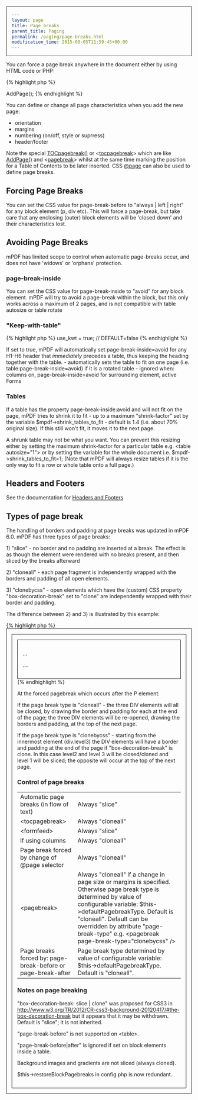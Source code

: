 ```yaml
---
layout: page
title: Page breaks
parent_title: Paging
permalink: /paging/page-breaks.html
modification_time: 2015-08-05T11:59:45+00:00
---
```




<p>You can force a page break anywhere in the document either by using HTML code or PHP:</p>

{% highlight php %}
<?php

$mpdf->AddPage();

<pagebreak />
{% endhighlight %}

<p>You can define or change all page characteristics when you add the new page:</p>
<ul>
<li>orientation</li>
<li>margins</li>
<li>numbering (on/off, style or suprress)</li>
<li>header/footer</li>
</ul>
<p>Note the special <a href="{{ "/reference/mpdf-functions/tocpagebreak.html" | prepend: site.baseurl }}">TOCpagebreak()</a> or &lt;<a href="{{ "/reference/html-control-tags/tocpagebreak.html" | prepend: site.baseurl }}">tocpagebreak</a>&gt; which are like <a href="{{ "/reference/mpdf-functions/addpage.html" | prepend: site.baseurl }}">AddPage()</a> and &lt;<a href="{{ "/reference/html-control-tags/pagebreak.html" | prepend: site.baseurl }}">pagebreak</a>&gt; whilst at the same time marking the position for a Table of Contents to be later inserted. CSS <a href="{{ "/paging/using-page.html" | prepend: site.baseurl }}">@page</a> can also be used to define page breaks.</p>
<h2>Forcing Page Breaks</h2>
<p>You can set the CSS value for <span class="parameter">page-break-before</span> to "always | left | right" for any block element (p, div etc). This will force a page-break, but take care that any enclosing (outer) block elements will be 'closed down' and their characteristics lost.</p>
<h2>Avoiding Page Breaks</h2>
<p>mPDF has limited scope to control when automatic page-breaks occur, and does not have 'widows' or 'orphans' protection.</p>
<h3>page-break-inside</h3>
<p>You can set the CSS value for <span class="parameter">page-break-inside</span> to "avoid" for any block element. mPDF will try to avoid a page-break within the block, but this only works across a maximum of 2 pages, and is not compatible with table autosize or table rotate</p>
<h3>"Keep-with-table"</h3>

{% highlight php %}
<?php

$mpdf->use_kwt = true;    // DEFAULT=false
{% endhighlight %}

<p>If set to true, mPDF will automatically set <span class="parameter">page-break-inside</span>=avoid for any H1-H6 header that <i>immediately</i> precedes a table, thus keeping the heading together with the table. 

- automatically sets the table to fit on one page (i.e. table:<span class="parameter">page-break-inside</span>=avoid) if it is a rotated table

- ignored when: columns on, <span class="parameter">page-break-inside</span>=avoid for surrounding element, active Forms</p>
<h3>Tables</h3>
<p>If a table has the property page-break-inside:avoid and will not fit on the page, mPDF tries to shrink it to fit - up to a maximum "shrink-factor" set by the variable $mpdf-&gt;shrink_tables_to_fit - default is 1.4 (i.e. about 70% original size). If this still won't fit, it moves it to the next page.</p>
<p>A shrunk table may not be what you want. You can prevent this resizing either by setting the maximum shrink-factor for a particular table e.g. &lt;table autosize="1"&gt; or by setting the variable for the whole document i.e. $mpdf-&gt;shrink_tables_to_fit=1;

(Note that mPDF will always resize tables if it is the only way to fit a row or whole table onto a full page.)</p>
<h2>Headers and Footers</h2>
<p>See the documentation for <a href="{{ "/headers-footers/headers-footers.html" | prepend: site.baseurl }}">Headers and Footers</a></p>
<h2>Types of page break</h2>
<p>The handling of borders and padding at page breaks was updated in mPDF 6.0. mPDF has three types of page breaks:</p>
<p>1) "slice" - no border and no padding are inserted at a break. The effect is as though the element were rendered with no breaks present, and then sliced by the breaks afterward</p>
<p>2) "cloneall" - each page fragment is independently wrapped with the borders and padding of all open elements.</p>
<p>3) "clonebycss" - open elements which have the (custom) CSS property "box-decoration-break" set to "clone" are independently wrapped with their border and padding.</p>
<p>The difference between 2) and 3) is illustrated by this example:</p>

{% highlight php %}
<style>

div { border: 1px solid black; padding: 1em; }

.level1 { box-decoration-break: slice; }

.level2 { box-decoration-break: clone; }

.level3 { box-decoration-break: clone; }

</style>

<div class="level1">

<div class="level2">

<div class="level3">

<p style="page-break-after:always">...</p>

<p>....</p>


</div>
{% endhighlight %}

<p>At the forced pagebreak which occurs after the P element:</p>
<p>If the page break type is "cloneall" - the three DIV elements will all be closed, by drawing the border and padding for each at the end of the page; the three DIV elements will be re-opened, drawing the borders and padding, at the top of the next page.</p>
<p>If the page break type is "clonebycss" - starting from the innermost element (div.level3) the DIV elements will have a border and padding at the end of the page if "box-decoration-break" is clone. In this case level2 and level 3 will be closed/cloned and level 1 will be sliced; the opposite will occur at the top of the next page.</p>
<h3>Control of page breaks</h3>
<table class="table"> <tbody>
<tr>
<td>Automatic page breaks (in flow of text)</td>
<td>Always "slice"</td>
</tr>
<tr>
<td>&lt;tocpagebreak&gt;</td>
<td>Always "cloneall"</td>
</tr>
<tr>
<td>&lt;formfeed&gt;</td>
<td>Always "slice"</td>
</tr>
<tr>
<td>If using columns</td>
<td>Always "cloneall"</td>
</tr>
<tr>
<td>Page break forced by change of @page selector</td>
<td>Always "cloneall"</td>
</tr>
<tr>
<td>&lt;pagebreak&gt;</td>
<td>Always "cloneall" if a change in page size or margins is specified.

Otherwise page break type is determined by value of configurable variable: $this-&gt;defaultPagebreakType. Default is "cloneall".

Default can be overridden by attribute "page-break-type" e.g. &lt;pagebreak page-break-type="clonebycss" /&gt;</td>
</tr>
<tr>
<td>Page breaks forced by:

page-break-before or page-break-after</td>
<td>Page break type determined by value of configurable variable: $this-&gt;defaultPagebreakType. Default is "cloneall".</td>
</tr>
</tbody> </table>
<h3>Notes on page breaking</h3>
<p>"box-decoration-break: slice | clone" was proposed for CSS3 in <a href="http://www.w3.org/TR/2012/CR-css3-background-20120417/#the-box-decoration-break">http://www.w3.org/TR/2012/CR-css3-background-20120417/#the-box-decoration-break</a> but it appears that it may be withdrawn. Default is "slice"; it is not inherited.</p>
<p>"page-break-before" is not supported on &lt;table&gt;.</p>
<p>"page-break-before|after" is ignored if set on block elements inside a table.</p>
<p>Background images and gradients are not sliced (always cloned).</p>
<p>$this-&gt;restoreBlockPagebreaks in config.php is now redundant.</p>

